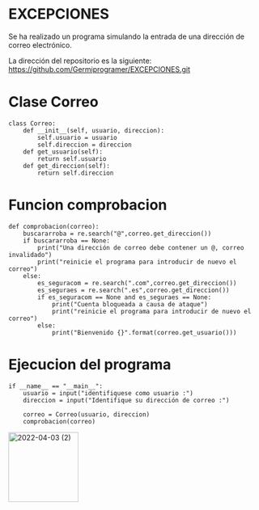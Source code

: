 # EXCEPCIONES

Se ha realizado un programa simulando la entrada de una dirección de correo electrónico.

La dirección del repositorio es la siguiente: https://github.com/Germiprogramer/EXCEPCIONES.git


# Clase Correo

    class Correo:
        def __init__(self, usuario, direccion):
            self.usuario = usuario
            self.direccion = direccion
        def get_usuario(self):
            return self.usuario
        def get_direccion(self):
            return self.direccion


# Funcion comprobacion

    def comprobacion(correo):
        buscararroba = re.search("@",correo.get_direccion())
        if buscararroba == None:
            print("Una dirección de correo debe contener un @, correo invalidado")
            print("reinicie el programa para introducir de nuevo el correo")
        else:
            es_seguracom = re.search(".com",correo.get_direccion())
            es_seguraes = re.search(".es",correo.get_direccion())
            if es_seguracom == None and es_seguraes == None:
                print("Cuenta bloqueada a causa de ataque")
                print("reinicie el programa para introducir de nuevo el correo")
            else:
                print("Bienvenido {}".format(correo.get_usuario()))
                
# Ejecucion del programa

    if __name__ == "__main__":
        usuario = input("identifiquese como usuario :")
        direccion = input("Identifique su dirección de correo :")

        correo = Correo(usuario, direccion)
        comprobacion(correo)


<img width="138" alt="2022-04-03 (2)" src="https://user-images.githubusercontent.com/91720991/161435717-b7663da6-3949-4bf0-95e3-632d58189cbb.png">
